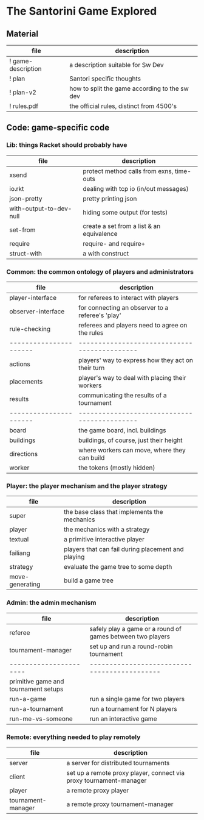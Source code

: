 # The Santorini Game Explored 

## Material 

| file			 | description					|
| ---------------------- | -------------------------------------------- |
!  game-description 	 | a description suitable for Sw Dev 		|
!  plan 		 | Santori specific thoughts  	 		|
!  plan-v2 		 | how to split the game according to the sw dev|
!  rules.pdf 		 | the official rules, distinct from 4500's	|

## Code: game-specific code 
  
### Lib: things Racket should probably have

| file			 | description					|
| ---------------------- | -------------------------------------------- |
|  xsend 		 | protect method calls from exns, time-outs 	|
|  io.rkt 		 | dealing with tcp io (in/out messages) 	|
|  json-pretty 		 | pretty printing json        			|
|  with-output-to-dev-null | hiding some output (for tests)		|
|  set-from 		   | create a set from a list & an equivalence	|
|  require 		   | require- and require+    	   		|
|  struct-with 		   | a with construct				|

### Common: the common ontology of players and administrators 

| file			 | description					|
| ---------------------- | -------------------------------------------- |
|  player-interface 	 | for referees to interact with players 	|
|  observer-interface 	 | for connecting an observer to a referee's 'play' |
|  rule-checking 	 | referees and players need to agree on the rules |
| ---------------------- | -------------------------------------------- |
|  actions 		 | players' way to express how they act on their turn |
|  placements 		 | player's way to deal with placing their workers |
|  results 		 | communicating the results of a tournament 	   |
| ---------------------- | -------------------------------------------- |
|  board 		 | the game board, incl. buildings 		|
|  buildings 		 | buildings, of course, just their height 	|
|  directions 		 | where workers can move, where they can build |
|  worker 		 | the tokens (mostly hidden) 	      	  	|

### Player: the player mechanism and the player strategy 

| file			 | description					|
| ---------------------- | -------------------------------------------- |
|  super  		 | the base class that implements the mechanics |
|  player 		 | the mechanics with a strategy      		|
|  textual 		 | a primitive interactive player		|
|  failiang 		 | players that can fail during placement and playing |
|  strategy 		 | evaluate the game tree to some depth	        |
|  move-generating 	 | build a game tree 	     	  	      	|

### Admin: the admin mechanism 

| file			 | description					|
| ---------------------- | -------------------------------------------- |
|  referee 		 | safely play a game or a round of games between two players |
|  tournament-manager 	 | set up and run a round-robin tournament 	  |
| ---------------------- | -------------------------------------------- |   
|  primitive game and tournament setups | |
|  run-a-game 	        | run a single game for two players		|
|  run-a-tournament 	| run a tournament for N players		|
|  run-me-vs-someone 	| run an interactive game 			|
    
### Remote: everything needed to play remotely 

| file			 | description					|
| ---------------------- | -------------------------------------------- |
|  server 		 | a server for distributed tournaments 	|
|  client 		 | set up a remote proxy player, connect via proxy tournament-manager|
|  player 		 | a remote proxy player 	 	     	   |
|  tournament-manager 	 | a remote proxy tournament-manager 		   |
